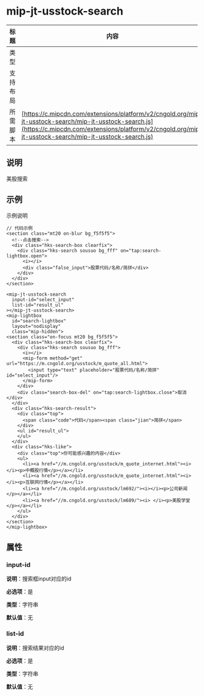 # mip-jt-usstock-search

标题|内容
----|----
类型|
支持布局|
所需脚本| [https://c.mipcdn.com/extensions/platform/v2/cngold.org/mip-jt-usstock-search/mip-jt-usstock-search.js](https://c.mipcdn.com/extensions/platform/v2/cngold.org/mip-jt-usstock-search/mip-jt-usstock-search.js)

## 说明

美股搜索

## 示例

示例说明

```
// 代码示例
<section class="mt20 on-blur bg_f5f5f5">
  <!--点击搜索-->
  <div class="hks-search-box clearfix">
    <div class="hks-search sousuo bg_fff" on="tap:search-lightbox.open">
      <i></i>
      <div class="false_input">股票代码/名称/简拼</div>
    </div>
  </div>
</section>

<mip-jt-usstock-search
  input-id="select_input"
  list-id="result_ul"
></mip-jt-usstock-search>
<mip-lightbox
  id="search-lightbox"
  layout="nodisplay"
  class="mip-hidden">
<section class="on-focus mt20 bg_f5f5f5">
  <div class="hks-search-box clearfix">
    <div class="hks-search sousuo bg_fff">
      <i></i>
      <mip-form method="get" url="https://m.cngold.org/usstock/m_quote_all.html">
        <input type="text" placeholder="股票代码/名称/简拼" id="select_input"/>
      </mip-form>
    </div>
    <div class="search-box-del" on="tap:search-lightbox.close">取消</div>
  </div>
  <div class="hks-search-result">
    <div class="top">
      <span class="code">代码</span><span class="jian">简拼</span>
    </div>
    <ul id="result_ul">
    </ul>
  </div>
  <div class="hks-like">
    <div class="top">你可能感兴趣的内容</div>
    <ul>
      <li><a href="//m.cngold.org/usstock/m_quote_internet.html"><i></i><p>中概股行情</p></a></li>
      <li><a href="//m.cngold.org/usstock/m_quote_internet.html"><i></i><p>互联网行情</p></a></li>
      <li><a href="//m.cngold.org/usstock/lm692/"><i></i><p>公司新闻</p></a></li>
      <li><a href="//m.cngold.org/usstock/lm689/"><i> </i><p>美股学堂</p></a></li>
    </ul>
  </div>
</section>
</mip-lightbox>
```

## 属性

### input-id

**说明**：搜索框input对应的id

**必选项**：是

**类型**：字符串

**默认值**：无

### list-id

**说明**：搜索结果对应的id

**必选项**：是

**类型**：字符串

**默认值**：无
